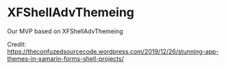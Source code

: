 # XFShellAdvThemeing

Our MVP based on XFShellAdvThemeing

Credit: https://theconfuzedsourcecode.wordpress.com/2019/12/26/stunning-app-themes-in-xamarin-forms-shell-projects/
